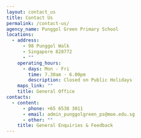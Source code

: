 ```yaml
---
layout: contact_us
title: Contact Us
permalink: /contact-us/
agency_name: Punggol Green Primary School
locations:
  - address:
      - 98 Punggol Walk
      - Singapore 828772
      - ""
    operating_hours:
      - days: Mon - Fri
        time: 7.30am - 6.00pm
        description: Closed on Public Holidays
    maps_link: ""
    title: General Office
contacts:
  - content:
      - phone: +65 6538 3011
      - email: admin_punggolgreen_ps@moe.edu.sg
      - other: ""
    title: General Enquiries & Feedback
---
```

